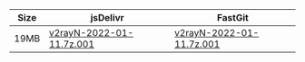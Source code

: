 |    Size   |     jsDelivr  | FastGit |
|  ---  |  ---  |  ---  |
| 19MB | [v2rayN-2022-01-11.7z.001](https://cdn.jsdelivr.net/gh/googleians/v2rayN-32@main/v2rayN-2022-01-11.7z.001) | [v2rayN-2022-01-11.7z.001](https://raw.fastgit.org/googleians/v2rayN-32/main/v2rayN-2022-01-11.7z.001) |
